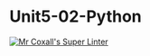 # Unit5-02-Python
[![Mr Coxall's Super Linter](https://github.com/ICS3U-Programming-Patrice-P/Unit5-02-Python/workflows/Mr%20Coxall's%20Super%20Linter/badge.svg)](https://github.com/ICS3U-Programming-Patrice-P/Unit5-02-Python/actions/)
